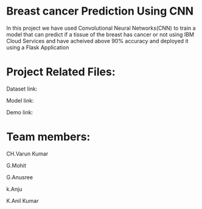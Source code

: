 
# Breast cancer Prediction Using CNN

In this project we have used Convolutional Neural Networks(CNN) to train a model that can predict if a tissue of the breast has cancer or not  using IBM Cloud Services and have acheived above 90% accuracy and deployed it using a Flask Application

# Project Related Files:

Dataset link:

Model link:

Demo link:

# Team members:

CH.Varun Kumar


G.Mohit


G.Anusree


k.Anju


K.Anil Kumar
